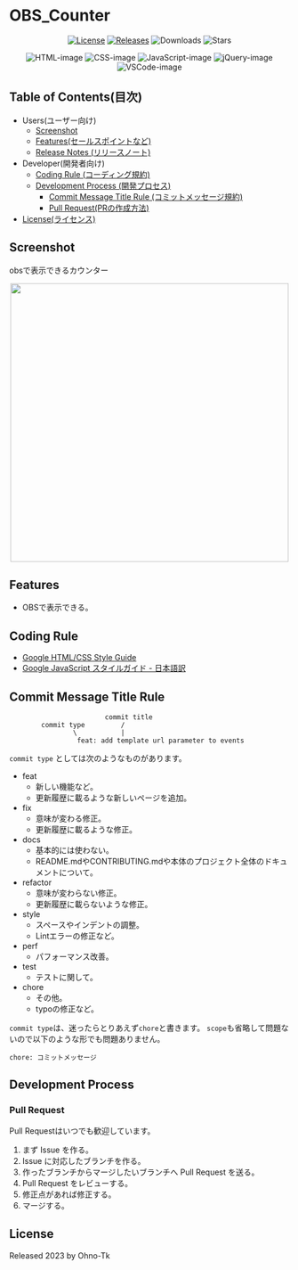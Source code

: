 # OBS_Counter

<!-- repo url. -->
[Releases]: https://github.com/Ohno-Tk/OBS_GoodMorningCounter?logo=github
[Downloads]: https://github.com/Ohno-Tk/OBS_GoodMorningCounter/total?logo=github
[Stars]: https://img.shields.io/github/stars/Ohno-Tk/OBS_GoodMorningCounter?style=social

<!-- development tool url. -->
[License]: https://img.shields.io/badge/license-MIT-blue.svg
[HTML-image]: https://img.shields.io/badge/-Html5-E34F26.svg?logo=html5&logoColor=white&style=flat
[CSS-image]: https://img.shields.io/badge/-Css3-1572B6.svg?logo=css3&style=flat
[JavaScript-image]: https://img.shields.io/badge/-Javascript-F7DF1E.svg?logo=javascript&logoColor=black
[jQuery-image]: https://img.shields.io/badge/Jquery-3.3.1-0769AD.svg?logo=jquery&style=flat
[VSCode-image]: https://img.shields.io/badge/-Visual%20studio%20code-007ACC.svg?logo=visualstudiocode&style=flat


<!-- badge. -->
<div align="center">

  <!-- repo info -->
  [![License]](/.github/LICENSE) [![Releases]](https://github.com/Ohno-Tk/OBS_Counter/releases) ![Downloads] ![Stars]

  <!-- development tool -->
  ![HTML-image] ![CSS-image] ![JavaScript-image] ![jQuery-image] ![VSCode-image]
</div>

## Table of Contents(目次)
- Users(ユーザー向け)
  - [Screenshot](#screenshot)
  - [Features(セールスポイントなど)](#features)
  - [Release Notes (リリースノート)](#release-notes)
- Developer(開発者向け)
  - [Coding Rule (コーディング規約)](#coding-rule)
  - [Development Process (開発プロセス)](#development-process)
    - [Commit Message Title Rule (コミットメッセージ規約)](#commit-message-title-rule)
    - [Pull Request(PRの作成方法)](#pull-request)
- [License(ライセンス)](#license)

## Screenshot
obsで表示できるカウンター
<div align="center">
  <img width="500" src="https://user-images.githubusercontent.com/51406176/220805286-9b8532f0-caea-4d68-bcaf-a7772cea8dd5.jpg">
</div>

## Features
- OBSで表示できる。


## Coding Rule
- [Google HTML/CSS Style Guide](https://google.github.io/styleguide/htmlcssguide.html#Protocol)
- [Google JavaScript スタイルガイド - 日本語訳](https://w.atwiki.jp/aias-jsstyleguide2/)

## Commit Message Title Rule
```
                        commit title
        commit type         /
                \           |
                 feat: add template url parameter to events
```
`commit type` としては次のようなものがあります。

- feat
    - 新しい機能など。
    - 更新履歴に載るような新しいページを追加。
- fix
    - 意味が変わる修正。
    - 更新履歴に載るような修正。
- docs
    - 基本的には使わない。
    - README.mdやCONTRIBUTING.mdや本体のプロジェクト全体のドキュメントについて。
- refactor
    - 意味が変わらない修正。
    - 更新履歴に載らないような修正。
- style
    - スペースやインデントの調整。
    - Lintエラーの修正など。
- perf
    - パフォーマンス改善。
- test
    - テストに関して。
- chore
    - その他。
    - typoの修正など。

`commit type`は、迷ったらとりあえず`chore`と書きます。
`scope`も省略して問題ないので以下のような形でも問題ありません。

```
chore: コミットメッセージ
```

## Development Process
### Pull Request
Pull Requestはいつでも歓迎しています。

1. まず Issue を作る。
1. Issue に対応したブランチを作る。
1. 作ったブランチからマージしたいブランチへ Pull Request を送る。
1. Pull Request をレビューする。
1. 修正点があれば修正する。
1. マージする。

## License
Released 2023 by Ohno-Tk
